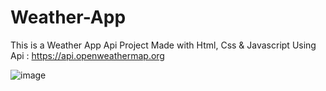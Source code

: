 # Weather-App
This is a Weather App Api Project 
Made with Html, Css & Javascript Using Api : https://api.openweathermap.org

![image](https://user-images.githubusercontent.com/106506484/196294784-e1bac7bd-d9e6-4d87-b203-bf8e1ad65c52.png)

